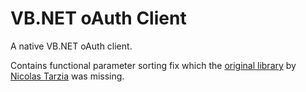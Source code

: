 VB.NET oAuth Client
==================

A native VB.NET oAuth client. 

Contains functional parameter sorting fix which the [original library](http://oauth.googlecode.com/svn/code/vbnet/oAuth.vb) by [Nicolas Tarzia](http://www.nicolastarzia.com/) was missing.